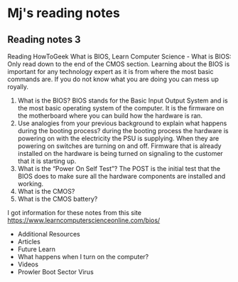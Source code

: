 # Mj's reading notes

## Reading notes 3

Reading
HowToGeek What is BIOS, Learn Computer Science - What is BIOS: Only read down to the end of the CMOS section.
Learning about the BIOS is important for any technology expert as it is from where the most basic commands are. If you do not know what you are doing you can mess up royally. 

1. What is the BIOS? BIOS stands for the Basic Input Output System and is the most basic operating system of the computer. It is the firmware on the motherboard where you can build how the hardware is ran.
2. Use analogies from your previous background to explain what happens during the booting process? during the booting process the hardware is powering on with the electricity the PSU is supplying. When they are powering on switches are turning on and off. Firmware that is already installed on the hardware is being turned on signaling to the customer that it is starting up. 
3. What is the “Power On Self Test”? The POST is the initial test that the BIOS does to make sure all the hardware components are installed and working. 
4. What is the CMOS?
5. What is the CMOS battery?

I got information for these notes from this site https://www.learncomputerscienceonline.com/bios/

- Additional Resources
- Articles
- Future Learn
- What happens when I turn on the computer?
- Videos
- Prowler Boot Sector Virus
